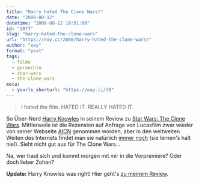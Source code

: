 ```yaml
---
title: "Harry hated The Clone Wars!"
date: "2008-08-12"
datetime: "2008-08-12 18:51:00"
id: "1077"
slug: "harry-hated-the-clone-wars"
url: "https://eay.cc/2008/harry-hated-the-clone-wars/"
author: "eay"
format: "post"
tags:
  - filme
  - geruechte
  - star-wars
  - the-clone-wars
meta:
  - yourls_shorturl: "https://eay.li/39"
---
```


> I hated the film. HATED IT. REALLY HATED IT.

So Über-Nerd [Harry Knowles](http://en.wikipedia.org/wiki/Harry_Knowles) in seinem Review zu [Star Wars: The Clone Wars](http://www.imdb.com/title/tt1185834/). Mittlerweile ist die Rezension auf Anfrage von Lucasfilm zwar wieder von seiner Webseite [AICN](http://www.aintitcool.com/) genommen worden, aber in den weltweiten Weiten des Internets findet man sie natürlich [immer noch](http://www.hollywood-newsroom.com/news/harry-knowles-hated-clone-wars-review-taken-down-by-lucasfilm/) (sie lernen's halt nie!). Sieht nicht gut aus für The Clone Wars...

Na, wer traut sich und kommt morgen mit mir in die Vorpremiere? Oder doch lieber Zohan?

**Update:** Harry Knowles was right! Hier geht's [zu meinem Review](//eay.cc/2008/worst-star-wars-ever/).
